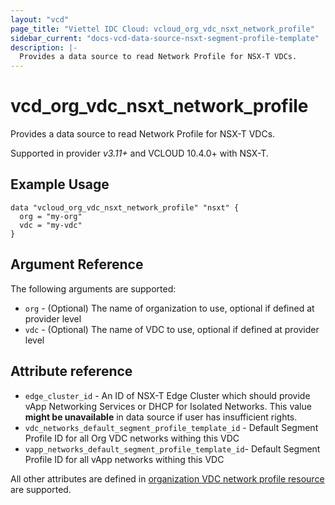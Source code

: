```yaml
---
layout: "vcd"
page_title: "Viettel IDC Cloud: vcloud_org_vdc_nsxt_network_profile"
sidebar_current: "docs-vcd-data-source-nsxt-segment-profile-template"
description: |-
  Provides a data source to read Network Profile for NSX-T VDCs.
---
```


# vcd\_org\_vdc\_nsxt\_network\_profile

Provides a data source to read Network Profile for NSX-T VDCs.

Supported in provider *v3.11+* and VCLOUD 10.4.0+ with NSX-T.

## Example Usage

```hcl
data "vcloud_org_vdc_nsxt_network_profile" "nsxt" {
  org = "my-org"
  vdc = "my-vdc"
}
```

## Argument Reference

The following arguments are supported:

* `org` - (Optional) The name of organization to use, optional if defined at provider level
* `vdc` - (Optional) The name of VDC to use, optional if defined at provider level

## Attribute reference

* `edge_cluster_id` - An ID of NSX-T Edge Cluster which should provide vApp
  Networking Services or DHCP for Isolated Networks. This value **might be unavailable** in data
  source if user has insufficient rights.
* `vdc_networks_default_segment_profile_template_id` - Default Segment Profile ID for all Org VDC
  networks withing this VDC
* `vapp_networks_default_segment_profile_template_id`- Default Segment Profile ID for all vApp
  networks withing this VDC

All other attributes are defined in [organization VDC network profile
resource](/providers/terraform-viettelidc/vcloud/latest/docs/resources/org_vdc_nsxt_network_profile.html#attribute-reference)
are supported.

